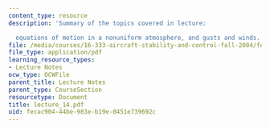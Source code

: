 ```yaml
---
content_type: resource
description: 'Summary of the topics covered in lecture:

  equations of motion in a nonuniform atmosphere, and gusts and winds.'
file: /media/courses/16-333-aircraft-stability-and-control-fall-2004/fecac90444be983eb19e0451e739692c_lecture_14.pdf
file_type: application/pdf
learning_resource_types:
- Lecture Notes
ocw_type: OCWFile
parent_title: Lecture Notes
parent_type: CourseSection
resourcetype: Document
title: lecture_14.pdf
uid: fecac904-44be-983e-b19e-0451e739692c
---
```

